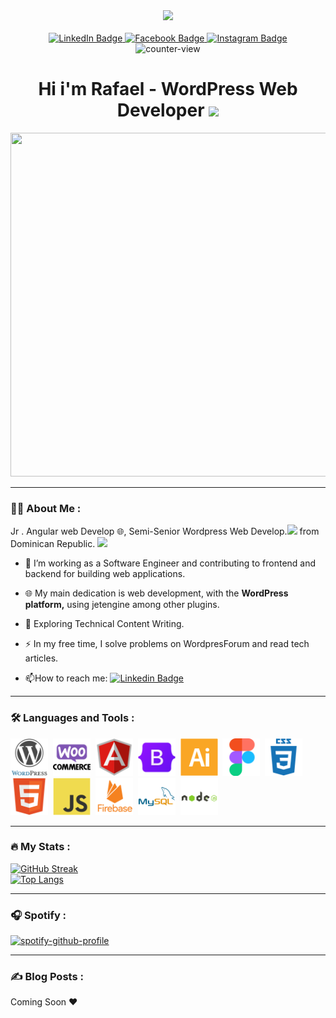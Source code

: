<div id="header" align="center">
 <a href="https://www.instagram.com/rafaeantoniogomez/">
  <img src="https://media.giphy.com/media/M9gbBd9nbDrOTu1Mqx/giphy.gif" width="100"/>
  <a/>
</div>
<br>
<div id="badges" align="center">
  <a href="https://do.linkedin.com/in/rafael-antonio-g%C3%B3mez-hilario-028669136">
    <img src="https://img.shields.io/badge/LinkedIn-blue?style=for-the-badge&logo=linkedin&logoColor=white" alt="LinkedIn Badge"/>
  </a>
  <a href="https://es-la.facebook.com/rafaelantonio.gomezhilario/">
    <img src="https://img.shields.io/badge/Facebook-blue?style=for-the-badge&logo=facebook&logoColor=white" alt="Facebook Badge"/>
  </a>
  <a href="https://www.instagram.com/rafaeantoniogomez/">
    <img src="https://img.shields.io/badge/Instagram-red?style=for-the-badge&logo=instagram&logoColor=white" alt="Instagram Badge"/>
  </a>
  <br>
  <img src="https://komarev.com/ghpvc/?username=MastersCon &style=flat-square&color=blue" alt="counter-view"/>
</div>
<h1>
  <div align="center">
   Hi i'm Rafael - WordPress Web Developer
  <img src="https://media.giphy.com/media/QuhfLAWmsrjP2HKtdf/giphy.gif" width="30px"/>
</h1>
<div align="center">
  <img src="https://media.giphy.com/media/ZgTR3UQ9XAWDvqy9jv/giphy.gif" width="600" height="550"/>
</div>


---

### :man_technologist: About Me :
Jr . Angular web Develop 🌐, Semi-Senior Wordpress Web Develop.<img src="https://media.giphy.com/media/WUlplcMpOCEmTGBtBW/giphy.gif" width="40"> from Dominican Republic. 
<img src="https://media.giphy.com/media/3oEjHFeXnb0kdb32Ny/giphy.gif" width="40">
- :telescope: I’m working as a Software Engineer and contributing to frontend and backend for building web applications.

- :globe_with_meridians: My main dedication is web development, with the <b>WordPress platform,</b> using jetengine among other plugins.

- :seedling: Exploring Technical Content Writing.

- :zap: In my free time, I solve problems on WordpresForum and read tech articles.

- :mailbox:How to reach me: [![Linkedin Badge](https://img.shields.io/badge/-MastersCon-blue?style=flat&logo=Linkedin&logoColor=white)](https://do.linkedin.com/in/rafael-antonio-g%C3%B3mez-hilario-028669136)
---

### :hammer_and_wrench: Languages and Tools :
<div>
<img src="https://github.com/devicons/devicon/blob/master/icons/wordpress/wordpress-original.svg" title="Wordpress" alt="Wordpress" width="60" height="60"/>&nbsp;
<img src="https://github.com/devicons/devicon/blob/master/icons/woocommerce/woocommerce-original-wordmark.svg" title="WooCommerce" alt="WooCommerce" width="60" height="60/>&nbsp;
<img src="https://github.com/devicons/devicon/blob/master/icons/react/react-original-wordmark.svg" title="React" alt="React" width="60" height="60"/>&nbsp;
<img src="https://github.com/devicons/devicon/blob/master/icons/angularjs/angularjs-original.svg" title="Angular" alt="Angular" width="60" height="60"/>&nbsp;
<img src="https://github.com/devicons/devicon/blob/master/icons/bootstrap/bootstrap-original.svg" title="Boostrap" alt="Boostrap" width="60" height="60"/>&nbsp;
<img src="https://github.com/devicons/devicon/blob/master/icons/illustrator/illustrator-plain.svg" title="ILLustrator" alt="ILLustrator" width="60" height="60"/>&nbsp;
<img src="https://github.com/devicons/devicon/blob/master/icons/figma/figma-original.svg" title="Figma" alt="Figma" width="60" height="60"/>&nbsp;
<img src="https://github.com/devicons/devicon/blob/master/icons/css3/css3-plain-wordmark.svg"  title="CSS3" alt="CSS" width="60" height="60"/>&nbsp;
<img src="https://github.com/devicons/devicon/blob/master/icons/html5/html5-original.svg" title="HTML5" alt="HTML" width="60" height="60"/>&nbsp;
<img src="https://github.com/devicons/devicon/blob/master/icons/javascript/javascript-original.svg" title="JavaScript" alt="JavaScript" width="60" height="60"/>&nbsp;
<img src="https://github.com/devicons/devicon/blob/master/icons/firebase/firebase-plain-wordmark.svg" title="Firebase" alt="Firebase" width="60" height="60"/>&nbsp;
<img src="https://github.com/devicons/devicon/blob/master/icons/mysql/mysql-original-wordmark.svg" title="MySQL"  alt="MySQL" width="60" height="60"/>&nbsp;
<img src="https://github.com/devicons/devicon/blob/master/icons/nodejs/nodejs-original-wordmark.svg" title="NodeJS" alt="NodeJS" width="60" height="60"/>&nbsp;
</div>

---

### :fire: My Stats :
[![GitHub Streak](http://github-readme-streak-stats.herokuapp.com?user=MastersCon&theme=dark)](https://git.io/streak-stats)
<br>
[![Top Langs](https://github-readme-stats.vercel.app/api/top-langs/?username=MastersCon&layout=compact&theme=vision-friendly-dark)](https://github.com/anuraghazra/github-readme-stats)

---

### :headphones: Spotify :
[![spotify-github-profile](https://spotify-github-profile.vercel.app/api/view?uid=12136149437&cover_image=true&theme=default&show_offline=false&background_color=121212&bar_color=53b14f&bar_color_cover=false)](https://spotify-github-profile.vercel.app/api/view?uid=12136149437&redirect=true)

---

### :writing_hand: Blog Posts :
Coming Soon :hearts:

